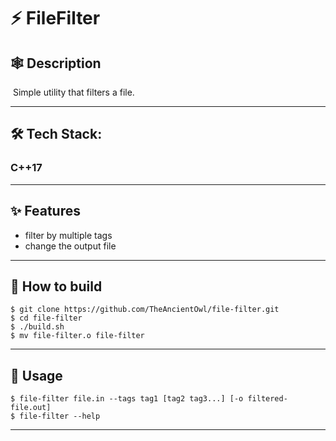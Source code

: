 <h1>⚡️ FileFilter</h1>

<h2>🕸 Description</h2>
<div>
    <p>&nbsp;Simple utility that filters a file.</p>
</div>
<hr>

<h2>🛠️ Tech Stack: <h3>C++17</h3></h2>
<hr>

<h2>✨ Features</h2>
<ul>
    <li>filter by multiple tags</li>
    <li>change the output file</li>
</ul>
<hr>

<h2>🐆 How to build</h2>

```
$ git clone https://github.com/TheAncientOwl/file-filter.git
$ cd file-filter
$ ./build.sh
$ mv file-filter.o file-filter
```
<hr>

<h2>💫 Usage</h2>

```
$ file-filter file.in --tags tag1 [tag2 tag3...] [-o filtered-file.out]
$ file-filter --help
```

<hr>
    
